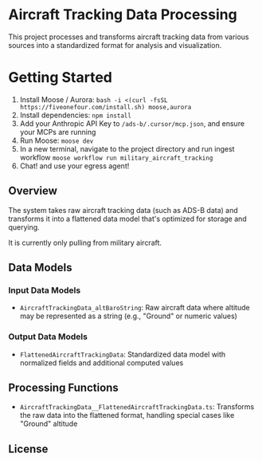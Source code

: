 # Aircraft Tracking Data Processing

This project processes and transforms aircraft tracking data from various sources into a standardized format for analysis and visualization.

# Getting Started

1. Install Moose / Aurora: `bash -i <(curl -fsSL https://fiveonefour.com/install.sh) moose,aurora`
2. Install dependencies: `npm install`
3. Add your Anthropic API Key to `/ads-b/.cursor/mcp.json`, and ensure your MCPs are running
4. Run Moose: `moose dev`
5. In a new terminal, navigate to the project directory and run ingest workflow `moose workflow run military_aircraft_tracking`
6. Chat! and use your egress agent!

## Overview

The system takes raw aircraft tracking data (such as ADS-B data) and transforms it into a flattened data model that's optimized for storage and querying. 

It is currently only pulling from military aircraft.

## Data Models

### Input Data Models

- `AircraftTrackingData_altBaroString`: Raw aircraft data where altitude may be represented as a string (e.g., "Ground" or numeric values)

### Output Data Models

- `FlattenedAircraftTrackingData`: Standardized data model with normalized fields and additional computed values

## Processing Functions

- `AircraftTrackingData__FlattenedAircraftTrackingData.ts`: Transforms the raw data into the flattened format, handling special cases like "Ground" altitude



## License

